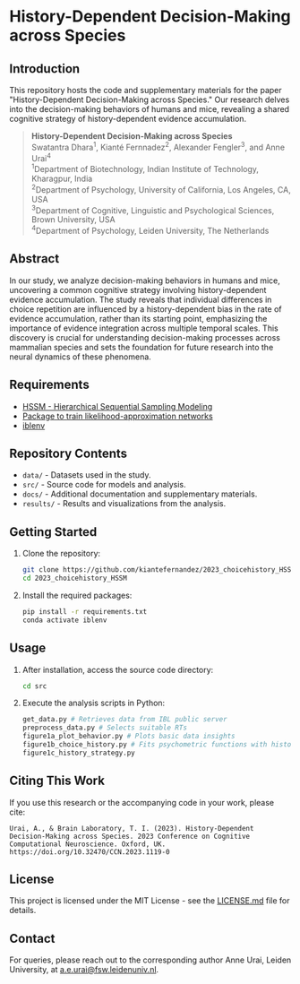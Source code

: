 # History-Dependent Decision-Making across Species

## Introduction
This repository hosts the code and supplementary materials for the paper "History-Dependent Decision-Making across Species." Our research delves into the decision-making behaviors of humans and mice, revealing a shared cognitive strategy of history-dependent evidence accumulation.

> **History-Dependent Decision-Making across Species**  
> Swatantra Dhara<sup>1</sup>, Kianté Fernnadez<sup>2</sup>, Alexander Fengler<sup>3</sup>, and Anne Urai<sup>4</sup>  
> <sup>1</sup>Department of Biotechnology, Indian Institute of Technology, Kharagpur, India  
> <sup>2</sup>Department of Psychology, University of California, Los Angeles, CA, USA  
> <sup>3</sup>Department of Cognitive, Linguistic and Psychological Sciences, Brown University, USA  
> <sup>4</sup>Department of Psychology, Leiden University, The Netherlands 

## Abstract
In our study, we analyze decision-making behaviors in humans and mice, uncovering a common cognitive strategy involving history-dependent evidence accumulation. The study reveals that individual differences in choice repetition are influenced by a history-dependent bias in the rate of evidence accumulation, rather than its starting point, emphasizing the importance of evidence integration across multiple temporal scales. This discovery is crucial for understanding decision-making processes across mammalian species and sets the foundation for future research into the neural dynamics of these phenomena.

## Requirements

- [HSSM - Hierarchical Sequential Sampling Modeling](https://github.com/lnccbrown/HSSM)
- [Package to train likelihood-approximation networks](https://github.com/AlexanderFengler/LANfactory)
- [iblenv](https://github.com/int-brain-lab/iblenv)

## Repository Contents
- `data/` - Datasets used in the study.
- `src/` - Source code for models and analysis.
- `docs/` - Additional documentation and supplementary materials.
- `results/` - Results and visualizations from the analysis.

## Getting Started

1. Clone the repository:
   ```bash
   git clone https://github.com/kiantefernandez/2023_choicehistory_HSSM.git
   cd 2023_choicehistory_HSSM
   ```

2. Install the required packages:
   ```bash
   pip install -r requirements.txt
   conda activate iblenv
   ```

## Usage

1. After installation, access the source code directory:
   ```bash
   cd src
   ```

2. Execute the analysis scripts in Python:
   ```python
   get_data.py # Retrieves data from IBL public server
   preprocess_data.py # Selects suitable RTs
   figure1a_plot_behavior.py # Plots basic data insights
   figure1b_choice_history.py # Fits psychometric functions with history terms
   figure1c_history_strategy.py
   ```

## Citing This Work
If you use this research or the accompanying code in your work, please cite:
```
Urai, A., & Brain Laboratory, T. I. (2023). History-Dependent Decision-Making across Species. 2023 Conference on Cognitive Computational Neuroscience. Oxford, UK. https://doi.org/10.32470/CCN.2023.1119-0
```

## License
This project is licensed under the MIT License - see the [LICENSE.md](LICENSE.md) file for details.

## Contact
For queries, please reach out to the corresponding author Anne Urai, Leiden University, at a.e.urai@fsw.leidenuniv.nl.

